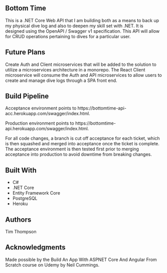 <h2>Bottom Time</h2>
<p>This is a .NET Core Web API that I am building both as a means to back up my physical dive log and also to deepen my skill set with .NET. It is designed using the OpenAPI / Swagger v1 specification. This API will allow for CRUD operations pertaining to dives for a particular user.</p>

<h2>Future Plans</h2>
<p>Create Auth and Client microservices that will be added to the solution to utilize a microservices architecture in a monorepo. The React Client microservice will consume the Auth and API microservices to allow users to create and manage dive logs through a SPA front end.</p>

<h2>Build Pipeline</h2>
<p>Acceptance environment points to https://bottomtime-api-acc.herokuapp.com/swagger/index.html.</p>
<p>Production environment points to https://bottomtime-api.herokuapp.com/swagger/index.html.</p>
<p>For all code changes, a branch is cut off acceptance for each ticket, which is then squashed and merged into acceptance once the ticket is complete. The acceptance environment is then tested first prior to merging acceptance into production to avoid downtime from breaking changes.</p>

<h2>Built With</h2>
  <ul>
    <li>C#
    <li>.NET Core
    <li>Entity Framework Core
    <li>PostgreSQL
    <li>Heroku
  </ul>

<h2>Authors</h2>
<p>Tim Thompson</p>

<h2>Acknowledgments</h2>
<p>Made possible by the Build An App With ASPNET Core And Angular From Scratch course on Udemy by Neil Cummings.</p>
